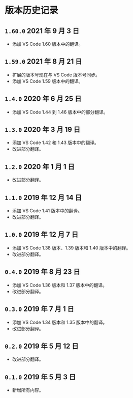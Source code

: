 # 版本历史记录

## `1.60.0` 2021 年 9 月 3 日

- 添加 VS Code 1.60 版本中的翻译。

## `1.59.0` 2021 年 8 月 21 日

- 扩展的版本号现在与 VS Code 版本号同步。
- 添加 VS Code 1.59 版本中的翻译。

## `1.4.0` 2020 年 6 月 25 日

- 添加 VS Code 1.44 到 1.46 版本中的部分翻译。

## `1.3.0` 2020 年 3 月 19 日

- 添加 VS Code 1.42 和 1.43 版本中的翻译。
- 改进部分翻译。

## `1.2.0` 2020 年 1 月 1 日

- 改进部分翻译。

## `1.1.0` 2019 年 12 月 14 日

- 添加 VS Code 1.41 版本中的翻译。
- 改进部分翻译。

## `1.0.0` 2019 年 12 月 7 日

- 添加 VS Code 1.38 版本、1.39 版本和 1.40 版本中的翻译。
- 改进部分翻译。

## `0.4.0` 2019 年 8 月 23 日

- 添加 VS Code 1.36 版本和 1.37 版本中的翻译。
- 改进部分翻译。

## `0.3.0` 2019 年 7 月 1 日

- 添加 VS Code 1.34 版本和 1.35 版本中的翻译。
- 改进部分翻译。

## `0.2.0` 2019 年 5 月 12 日

- 改进部分翻译。

## `0.1.0` 2019 年 5 月 3 日

- 新增所有内容。
